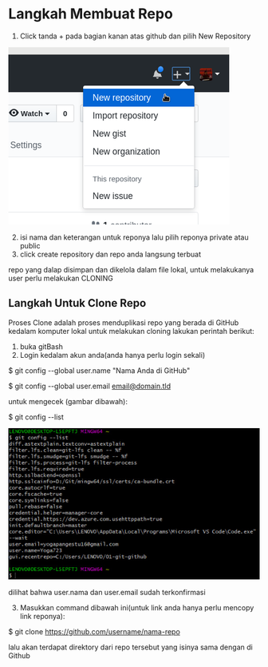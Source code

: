 # Langkah Membuat Repo
1. Click tanda + pada bagian kanan atas github dan pilih New Repository 


![contoh](https://github.com/zimera-systems/petunjuk-git-github/blob/main/images/03/03-01-new-repo.png)

2. isi nama dan keterangan untuk reponya lalu pilih reponya private atau public
3. click create repository dan repo anda langsung terbuat

repo yang dalap disimpan dan dikelola dalam file lokal, untuk melakukanya user perlu melakukan CLONING
## Langkah Untuk Clone Repo

Proses Clone adalah proses menduplikasi repo yang berada di GitHub kedalam komputer lokal untuk melakukan cloning lakukan perintah berikut:
1. buka gitBash
2. Login kedalam akun anda(anda hanya perlu login sekali)

$ git config --global user.name "Nama Anda di GitHub"

$ git config --global user.email email@domain.tld

untuk mengecek (gambar dibawah):

$ git config --list

![list](https://github.com/Yoga723/01-git-github/blob/main/bandicam%202021-09-29%2012-50-48-015.jpg)

dilihat bahwa user.nama dan user.email sudah terkonfirmasi

3. Masukkan command dibawah ini(untuk link anda hanya perlu mencopy link reponya):

$ git clone https://github.com/username/nama-repo

lalu akan terdapat direktory dari repo tersebut yang isinya sama dengan di Github
